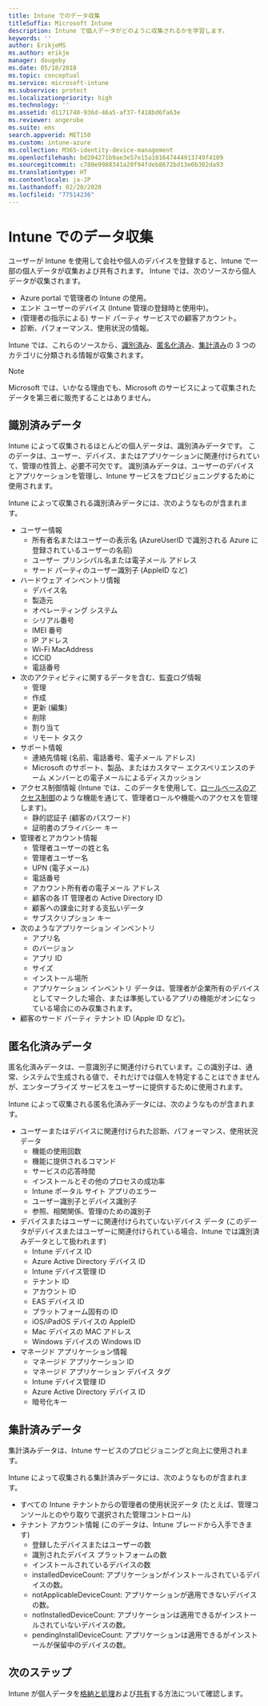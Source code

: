 ```yaml
---
title: Intune でのデータ収集
titleSuffix: Microsoft Intune
description: Intune で個人データがどのように収集されるかを学習します。
keywords: ''
author: ErikjeMS
ms.author: erikje
manager: dougeby
ms.date: 05/18/2018
ms.topic: conceptual
ms.service: microsoft-intune
ms.subservice: protect
ms.localizationpriority: high
ms.technology: ''
ms.assetid: d1171740-936d-46a5-af37-f418bd6fa63e
ms.reviewer: angerobe
ms.suite: ems
search.appverid: MET150
ms.custom: intune-azure
ms.collection: M365-identity-device-management
ms.openlocfilehash: bd204271b9ae3e57e15a101647444913749f4109
ms.sourcegitcommit: c780e9988341a20f94fdeb8672bd13e0b302da93
ms.translationtype: HT
ms.contentlocale: ja-JP
ms.lasthandoff: 02/20/2020
ms.locfileid: "77514236"
---
```

# <a name="data-collection-in-intune"></a>Intune でのデータ収集

ユーザーが Intune を使用して会社や個人のデバイスを登録すると、Intune で一部の個人データが収集および共有されます。 Intune では、次のソースから個人データが収集されます。

- Azure portal で管理者の Intune の使用。
- エンド ユーザーのデバイス (Intune 管理の登録時と使用中)。
- (管理者の指示による) サード パーティ サービスでの顧客アカウント。
- 診断、パフォーマンス、使用状況の情報。

Intune では、これらのソースから、[識別済み](#identified-data)、[匿名化済み](#pseudonymized-data)、[集計済み](#aggregated-data)の 3 つのカテゴリに分類される情報が収集されます。

> [!NOTE]
> Microsoft では、いかなる理由でも、Microsoft のサービスによって収集されたデータを第三者に販売することはありません。

## <a name="identified-data"></a>識別済みデータ

Intune によって収集されるほとんどの個人データは、識別済みデータです。 このデータは、ユーザー、デバイス、またはアプリケーションに関連付けられていて、管理の性質上、必要不可欠です。 識別済みデータは、ユーザーのデバイスとアプリケーションを管理し、Intune サービスをプロビジョニングするために使用されます。

Intune によって収集される識別済みデータには、次のようなものが含まれます。 

- ユーザー情報
  - 所有者名またはユーザーの表示名 (AzureUserID で識別される Azure に登録されているユーザーの名前)
  - ユーザー プリンシパル名または電子メール アドレス
  - サード パーティのユーザー識別子 (AppleID など)
- ハードウェア インベントリ情報
  - デバイス名
  - 製造元
  - オペレーティング システム
  - シリアル番号
  - IMEI 番号
  - IP アドレス
  - Wi-Fi MacAddress
  - ICCID
  - 電話番号
- 次のアクティビティに関するデータを含む、監査ログ情報
  - 管理
  - 作成
  - 更新 (編集)
  - 削除
  - 割り当て
  - リモート タスク
- サポート情報
  - 連絡先情報 (名前、電話番号、電子メール アドレス)
  - Microsoft のサポート、製品、またはカスタマー エクスペリエンスのチーム メンバーとの電子メールによるディスカッション
- アクセス制御情報 (Intune では、このデータを使用して、[ロールベースのアクセス制御](../fundamentals/role-based-access-control.md)のような機能を通じて、管理者ロールや機能へのアクセスを管理します)。
  - 静的認証子 (顧客のパスワード)
  - 証明書のプライバシー キー 
- 管理者とアカウント情報
  - 管理者ユーザーの姓と名
  - 管理者ユーザー名
  - UPN (電子メール)
  - 電話番号
  - アカウント所有者の電子メール アドレス
  - 顧客の各 IT 管理者の Active Directory ID
  - 顧客への課金に対する支払いデータ
  - サブスクリプション キー
- 次のようなアプリケーション インベントリ
  - アプリ名
  - のバージョン
  - アプリ ID
  - サイズ
  - インストール場所
  - アプリケーション インベントリ データは、管理者が企業所有のデバイスとしてマークした場合、または準拠しているアプリの機能がオンになっている場合にのみ収集されます。  
- 顧客のサード パーティ テナント ID (Apple ID など)。 

## <a name="pseudonymized-data"></a>匿名化済みデータ

匿名化済みデータは、一意識別子に関連付けられています。この識別子は、通常、システムで生成される値で、それだけでは個人を特定することはできませんが、エンタープライズ サービスをユーザーに提供するために使用されます。 

Intune によって収集される匿名化済みデータには、次のようなものが含まれます。 

- ユーザーまたはデバイスに関連付けられた診断、パフォーマンス、使用状況データ
  - 機能の使用回数
  - 機能に提供されるコマンド
  - サービスの応答時間
  - インストールとその他のプロセスの成功率
  - Intune ポータル サイト アプリのエラー
  - ユーザー識別子とデバイス識別子
  - 参照、相関関係、管理のための識別子 
- デバイスまたはユーザーに関連付けられていないデバイス データ (このデータがデバイスまたはユーザーに関連付けられている場合、Intune では識別済みデータとして扱われます)
  - Intune デバイス ID
  - Azure Active Directory デバイス ID
  - Intune デバイス管理 ID
  - テナント ID
  - アカウント ID
  - EAS デバイス ID
  - プラットフォーム固有の ID
  - iOS/iPadOS デバイスの AppleID
  - Mac デバイスの MAC アドレス
  - Windows デバイスの Windows ID
- マネージド アプリケーション情報
  - マネージド アプリケーション ID
  - マネージド アプリケーション デバイス タグ
  - Intune デバイス管理 ID
  - Azure Active Directory デバイス ID
  - 暗号化キー

## <a name="aggregated-data"></a>集計済みデータ

集計済みデータは、Intune サービスのプロビジョニングと向上に使用されます。 

Intune によって収集される集計済みデータには、次のようなものが含まれます。 

- すべての Intune テナントからの管理者の使用状況データ (たとえば、管理コンソールとのやり取りで選択された管理コントロール)
- テナント アカウント情報 (このデータは、Intune ブレードから入手できます)
  - 登録したデバイスまたはユーザーの数
  - 識別されたデバイス プラットフォームの数  
  - インストールされているデバイスの数
  - installedDeviceCount: アプリケーションがインストールされているデバイスの数。
  - notApplicableDeviceCount: アプリケーションが適用できないデバイスの数。
  - notInstalledDeviceCount: アプリケーションは適用できるがインストールされていないデバイスの数。
  - pendingInstallDeviceCount: アプリケーションは適用できるがインストールが保留中のデバイスの数。

## <a name="next-steps"></a>次のステップ

Intune が個人データを[格納と処理](privacy-data-store-process.md)および[共有](privacy-data-secure-share.md)する方法について確認します。 
